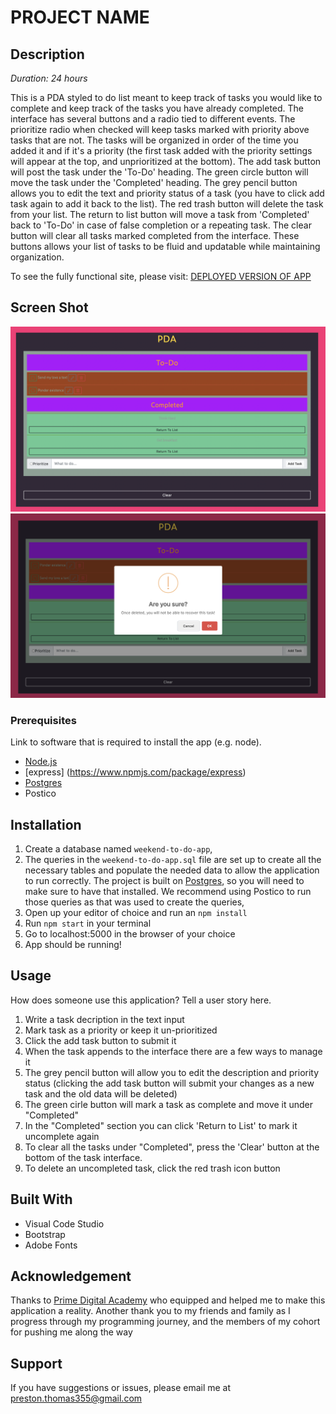 # PROJECT NAME

## Description

_Duration: 24 hours_

This is a PDA styled to do list meant to keep track of tasks you would like to complete and keep track of the tasks you have already completed. The interface has several buttons and a radio tied to different events. The prioritize radio when checked will keep tasks marked with priority above tasks that are not. The tasks will be organized in order of the time you added it and if it's a priority (the first task added with the priority settings will appear at the top, and unprioritized at the bottom). The add task button will post the task under the 'To-Do' heading. The green circle button will move the task under the 'Completed' heading. The grey pencil button allows you to edit the text and priority status of a task (you have to click add task again to add it back to the list). The red trash button will delete the task from your list. The return to list button will move a task from 'Completed' back to 'To-Do' in case of false completion or a repeating task. The clear button will clear all tasks marked completed from the interface. These buttons allows your list of tasks to be fluid and updatable while maintaining organization.

To see the fully functional site, please visit: [DEPLOYED VERSION OF APP](www.heroku.com)

## Screen Shot

![Image of project](./wireframe/screenshot1.png)
![Image of project](./wireframe/screenshot2.png)

### Prerequisites

Link to software that is required to install the app (e.g. node).

- [Node.js](https://nodejs.org/en/)
- [express] (https://www.npmjs.com/package/express)
- [Postgres](https://www.postgresql.org/download/)
- Postico

## Installation

1. Create a database named `weekend-to-do-app`,
2. The queries in the `weekend-to-do-app.sql` file are set up to create all the necessary tables and populate the needed data to allow the application to run correctly. The project is built on [Postgres](https://www.postgresql.org/download/), so you will need to make sure to have that installed. We recommend using Postico to run those queries as that was used to create the queries, 
3. Open up your editor of choice and run an `npm install`
4. Run `npm start` in your terminal
5. Go to localhost:5000 in the browser of your choice
6. App should be running!

## Usage
How does someone use this application? Tell a user story here.

1. Write a task decription in the text input
2. Mark task as a priority or keep it un-prioritized
3. Click the add task button to submit it
4. When the task appends to the interface there are a few ways to manage it
5. The grey pencil button will allow you to edit the description and priority status (clicking the add task button will submit your changes as a new task and the old data will be deleted)
6. The green cirle button will mark a task as complete and move it under "Completed"
7. In the "Completed" section you can click 'Return to List' to mark it uncomplete again
8. To clear all the tasks under "Completed", press the 'Clear' button at the bottom of the task interface.
9. To delete an uncompleted task, click the red trash icon button


## Built With

- Visual Code Studio
- Bootstrap
- Adobe Fonts

## Acknowledgement
Thanks to [Prime Digital Academy](www.primeacademy.io) who equipped and helped me to make this application a reality. Another thank you to my friends and family as I progress through my programming journey, and the members of my cohort for pushing me along the way

## Support
If you have suggestions or issues, please email me at [preston.thomas355@gmail.com](www.google.com)